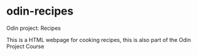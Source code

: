 # odin-recipes
Odin project: Recipes

This is a HTML webpage for cooking recipes, this is also part of the Odin Project Course
